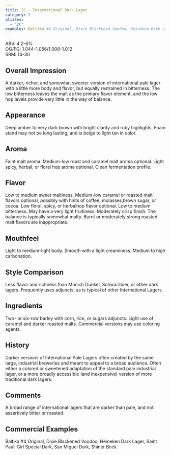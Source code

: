 ```yaml
---
title: 2C - International Dark Lager
category: 2
aliases: 
  - "2C"
examples: Baltika #4 Original, Dixie Blackened Voodoo, Heineken Dark Lager, Saint Pauli Girl Special Dark, San Miguel Dark, Shiner Bock
---
```


ABV: 4.2-6%  
OG/FG: 1.044-1.056/1.008-1.012  
SRM: 14-30  

## Overall Impression
A darker, richer, and somewhat sweeter version of international pale lager with a little more body and flavor, but equally restrained in bitterness. The low bitterness leaves the malt as the primary flavor element, and the low hop levels provide very little in the way of balance.

## Appearance
Deep amber to very dark brown with bright clarity and ruby highlights. Foam stand may not be long lasting, and is beige to light tan in color.

## Aroma
Faint malt aroma. Medium-low roast and caramel malt aroma optional. Light spicy, herbal, or floral hop aroma optional. Clean fermentation profile.

## Flavor
Low to medium sweet maltiness. Medium-low caramel or roasted malt flavors optional, possibly with hints of coffee, molasses,brown sugar, or cocoa. Low floral, spicy, or herbalhop flavor optional. Low to medium bitterness. May have a very light fruitiness. Moderately crisp finish. The balance is typically somewhat malty. Burnt or moderately strong roasted malt flavors are inappropriate.

## Mouthfeel
Light to medium-light body. Smooth with a light creaminess. Medium to high carbonation.

## Style Comparison
Less flavor and richness than Munich Dunkel, Schwarzbier, or other dark lagers. Frequently uses adjuncts, as is typical of other International Lagers.

## Ingredients
Two- or six-row barley with corn, rice, or sugars adjuncts. Light use of caramel and darker roasted malts. Commercial versions may use coloring agents.

## History
Darker versions of International Pale Lagers often created by the same large, industrial breweries and meant to appeal to a broad audience. Often either a colored or sweetened adaptation of the standard pale industrial lager, or a more broadly accessible (and inexpensive) version of more traditional dark lagers.

## Comments
A broad range of international lagers that are darker than pale, and not assertively bitter or roasted.

## Commercial Examples
Baltika #4 Original, Dixie Blackened Voodoo, Heineken Dark Lager, Saint Pauli Girl Special Dark, San Miguel Dark, Shiner Bock